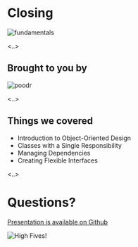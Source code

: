 # Closing

![fundamentals](images/fundamentals.jpg)

<..>

## Brought to you by

![poodr](images/poodr.jpg)

<..>

## Things we covered

* Introduction to Object-Oriented Design
* Classes with a Single Responsibility
* Managing Dependencies
* Creating Flexible Interfaces

<..>

# Questions?

[Presentation is available on Github](https://github.com/clearfunction/slides/)

![High Fives!](/images/high-fives.gif)
